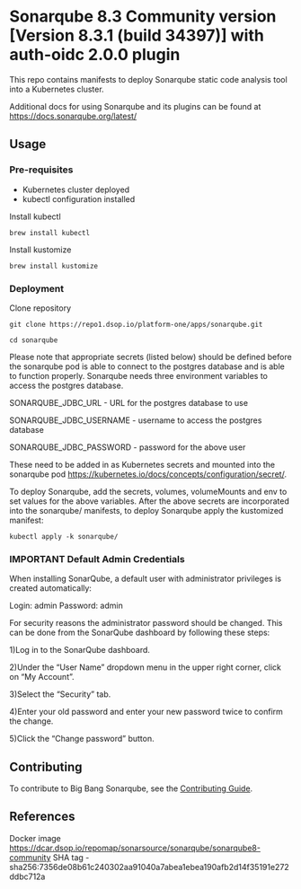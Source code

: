 # Sonarqube 8.3 Community version [Version 8.3.1 (build 34397)] with auth-oidc 2.0.0 plugin

This repo contains manifests to deploy Sonarqube static code analysis tool into a Kubernetes cluster. 

Additional docs for using Sonarqube and its plugins can be found at https://docs.sonarqube.org/latest/ 

## Usage

### Pre-requisites

* Kubernetes cluster deployed
* kubectl configuration installed

Install kubectl

```
brew install kubectl
```

Install kustomize 

```
brew install kustomize
```

### Deployment

Clone repository

```
git clone https://repo1.dsop.io/platform-one/apps/sonarqube.git
```

```
cd sonarqube
```

Please note that appropriate secrets (listed below) should be defined before the sonarqube pod is able to connect to the postgres database and is able to function properly.
Sonarqube needs three environment variables to access the postgres database.

SONARQUBE_JDBC_URL - URL for the postgres database to use

SONARQUBE_JDBC_USERNAME - username to access the postgres database

SONARQUBE_JDBC_PASSWORD - password for the above user

These need to be added in as Kubernetes secrets and mounted into the sonarqube pod https://kubernetes.io/docs/concepts/configuration/secret/.

To deploy Sonarqube, add the secrets, volumes, volumeMounts and env to set values for the above variables. 
After the above secrets are incorporated into the sonarqube/ manifests, to deploy Sonarqube apply the kustomized manifest:

```
kubectl apply -k sonarqube/
```

### IMPORTANT  Default Admin Credentials

When installing SonarQube, a default user with administrator privileges is created automatically:

Login: admin
Password: admin

For security reasons the administrator password should be changed. This can be done from the SonarQube dashboard by following these steps:

1)Log in to the SonarQube dashboard.

2)Under the “User Name” dropdown menu in the upper right corner, click on “My Account”.

3)Select the “Security” tab.

4)Enter your old password and enter your new password twice to confirm the change.

5)Click the “Change password” button.

## Contributing

To contribute to Big Bang Sonarqube, see the [Contributing Guide](CONTRIBUTING.md).

## References

Docker image  https://dcar.dsop.io/repomap/sonarsource/sonarqube/sonarqube8-community SHA tag - sha256:7356de08b61c240302aa91040a7abea1ebea190afb2d14f35191e272ddbc712a

